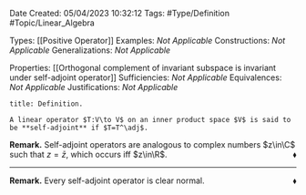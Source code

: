 <div class="topSpace"></div>

Date Created: 05/04/2023 10:32:12
Tags: #Type/Definition #Topic/Linear_Algebra

Types: [[Positive Operator]]
Examples: <i>Not Applicable</i>
Constructions: <i>Not Applicable</i>
Generalizations: <i>Not Applicable</i>

Properties: [[Orthogonal complement of invariant subspace is invariant under self-adjoint operator]]
Sufficiencies: <i>Not Applicable</i>
Equivalences: <i>Not Applicable</i>
Justifications: <i>Not Applicable</i>

``` ad-Definition
title: Definition.

A linear operator $T:V\to V$ on an inner product space $V$ is said to be **self-adjoint** if $T=T^\adj$.

```

<b>Remark.</b> Self-adjoint operators are analogous to complex numbers $z\in\C$ such that $z=\bar{z}$, which occurs iff $z\in\R$.<span style="float:right;">$\blacklozenge$</span>

---

<b>Remark.</b> Every self-adjoint operator is clear normal.<span style="float:right;">$\blacklozenge$</span>
